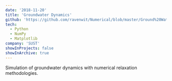 ```yaml
---
date: '2018-11-20'
title: 'Groundwater Dynamics'
github: 'https://github.com/ravenwit/Numerical/blob/master/Ground%20Water%20Dynamics(Relaxation).py'
tech:
  - Python
  - NumPy
  - Matplotlib
company: 'SUST'
showInProjects: false
showInArchive: true
---
```


Simulation of groundwater dynamics with numerical relaxation methodologies. 
